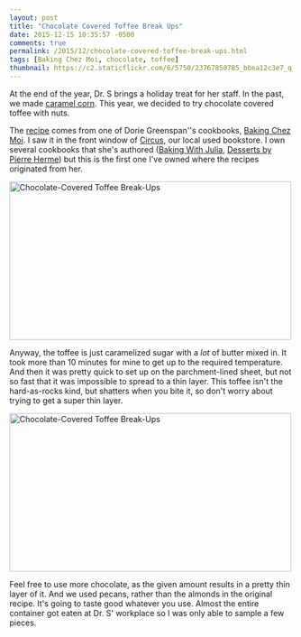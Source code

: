 ```yaml
---
layout: post
title: "Chocolate Covered Toffee Break Ups"
date: 2015-12-15 10:35:57 -0500
comments: true
permalink: /2015/12/chocolate-covered-toffee-break-ups.html
tags: [Baking Chez Moi, chocolate, toffee]
thumbnail: https://c2.staticflickr.com/6/5750/23767850785_bbea12c3e7_q.jpg
---
```


At the end of the year, Dr. S brings a holiday treat for her staff. In the
past, we made [caramel corn](/2008/12/caramel-corn.html). This year, we
decided to try chocolate covered toffee with nuts.

The [recipe](http://www.popsugar.com/food/Easy-Chocolate-Almond-Toffee-Recipe-36291501) comes
from one of Dorie Greenspan''s cookbooks, [Baking Chez Moi](/tag/baking-chez-moi/). I saw it
in the front window of [Circus](http://www.blogto.com/bookstores/circus), our local used 
bookstore. I own several cookbooks that she's authored ([Baking With Julia](/tag/baking-with-julia/),
[Desserts by Pierre Herme](/tag/desserts-by-pierre-herme/)) but this is the first one I've
owned where the recipes originated from her.

<a data-flickr-embed="true"  href="https://www.flickr.com/photos/gnuf/23472171130/in/datetaken/" title="Chocolate-Covered Toffee Break-Ups"><img src="https://farm1.staticflickr.com/652/23472171130_33b6bc5f2d.jpg" width="500" height="281" alt="Chocolate-Covered Toffee Break-Ups"></a><script async src="//embedr.flickr.com/assets/client-code.js" charset="utf-8"></script>

Anyway, the toffee is just caramelized sugar with a *lot* of butter mixed in. It took more than 10
minutes for mine to get up to the required temperature. And then it was pretty quick to
set up on the parchment-lined sheet, but not so fast that it was impossible to spread
to a thin layer. This toffee isn't the hard-as-rocks kind, but shatters when you bite it, 
so don't worry about trying to get a super thin layer.

<a data-flickr-embed="true"  href="https://www.flickr.com/photos/gnuf/23767850785/in/datetaken/" title="Chocolate-Covered Toffee Break-Ups"><img src="https://farm6.staticflickr.com/5750/23767850785_bbea12c3e7.jpg" width="500" height="281" alt="Chocolate-Covered Toffee Break-Ups"></a><script async src="//embedr.flickr.com/assets/client-code.js" charset="utf-8"></script>

Feel free to use more chocolate, as the given amount results in a pretty thin layer of it.
And we used pecans, rather than the almonds in the original recipe. It's going to taste good
whatever you use. Almost the entire container got eaten at Dr. S' workplace so I was only
able to sample a few pieces. 
